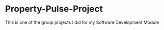# Property-Pulse-Project
This is one of the group projects I did for my Software Development Module
